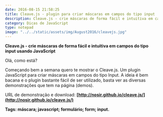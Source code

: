 ```yaml
---
date: 2016-08-15 21:58:25
title: Cleave.js - plugin para criar máscaras em campos do tipo input
description: Cleave.js - crie máscaras de forma fácil e intuitiva em campos do tipo input usando JavaScript.
category: Dicas de JavaScript
type: notepad
image: "../../static/assets/img/August2016/cleavejs.jpg"
---
```


**Cleave.js - crie máscaras de forma fácil e intuitiva em campos do tipo input usando JavaScript**

Olá, como está?

Começando bem a semana quero te mostrar o Cleave.js. Um plugin JavaScript para criar máscaras em campos do tipo Input. A ideia é bem bacana e o plugin bastante fácil de ser utilizado, basta ver as diversas demonstrações que tem na página (demos).

URL de demonstração e download: **[http://nosir.github.io/cleave.js/](http://nosir.github.io/cleave.js/)**

**Tags: máscara; javascript; formulário; form; input.**
